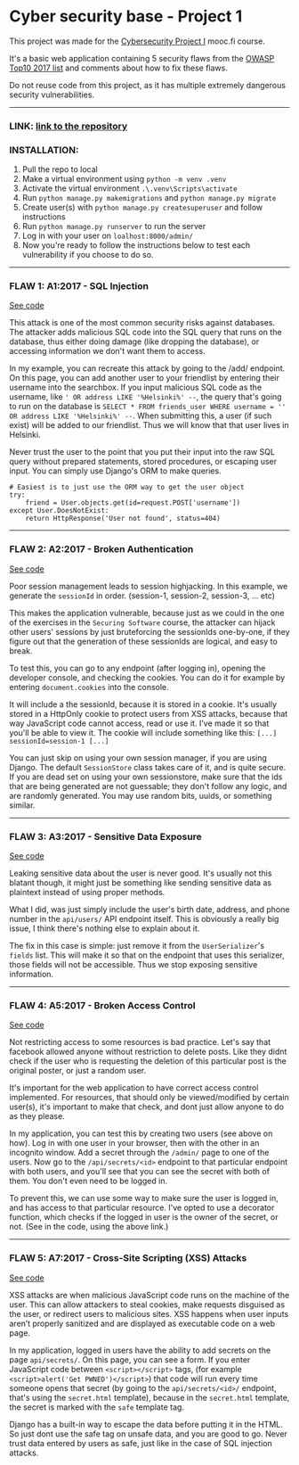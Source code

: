 # Cyber security base - Project 1
This project was made for the [Cybersecurity Project I](https://cybersecuritybase.mooc.fi/module-3.1) mooc.fi course. 

It's a basic web application containing 5 security flaws from the [OWASP Top10 2017 list](https://owasp.org/www-project-top-ten/2017/Top_10) and comments about how to fix these flaws. 

Do not reuse code from this project, as it has multiple extremely dangerous security vulnerabilities.

___

### LINK: [link to the repository](https://github.com/utrox/cybersecuritybase-project-1)
### INSTALLATION:
1. Pull the repo to local
2. Make a virtual environment using `python -m venv .venv`
3. Activate the virtual environment `.\.venv\Scripts\activate`
4. Run `python manage.py makemigrations` and `python manage.py migrate`
5. Create user(s) with `python manage.py createsuperuser` and follow instructions
6. Run `python manage.py runserver` to run the server
7. Log in with your user on `loalhost:8000/admin/`
8. Now you're ready to follow the instructions below to test each vulnerability if you choose to do so.

___

### FLAW 1: A1:2017 - SQL Injection 
[See code](https://github.com/utrox/cybersecuritybase-project-1/blob/15d7755d8154319ec339c09d9aaa35aebd712207/src/friends/views.py#L27)

This attack is one of the most common security risks against databases. The attacker adds malicious SQL code into the SQL query that runs on the database, thus either doing damage (like dropping the database), or accessing information we don't want them to access.

In my example, you can recreate this attack by going to the /add/ endpoint. On this page, you can add another user to your friendlist by entering their username into the searchbox. If you input malicious SQL code as the username, like  `' OR address LIKE '%Helsinki%' --`, the query that's going to run on the database is `SELECT * FROM friends_user WHERE username = '' OR address LIKE '%Helsinki%' --`. When submitting this, a user (if such exist) will be added to our friendlist. Thus we will know that that user lives in Helsinki.

Never trust the user to the point that you put their input into the raw SQL query without prepared statements, stored procedures, or escaping user input. You can simply use Django's ORM to make queries.

```
# Easiest is to just use the ORM way to get the user object
try:
    friend = User.objects.get(id=request.POST['username'])
except User.DoesNotExist:
    return HttpResponse('User not found', status=404)
```

___

### FLAW 2: A2:2017 - Broken Authentication
[See code](https://github.com/utrox/cybersecuritybase-project-1/blob/15d7755d8154319ec339c09d9aaa35aebd712207/src/core/session_manager.py#L3)

Poor session management leads to session highjacking. In this example, we generate the `sessionId` in order. (session-1, session-2, session-3, ... etc)

This makes the application vulnerable, because just as we could in the one of the exercises in the `Securing Software` course, the attacker can hijack other users' sessions by just bruteforcing the sessionIds one-by-one, if they figure out that the generation of these sessionIds are logical, and easy to break.

To test this, you can go to any endpoint (after logging in), opening the developer console, and checking the cookies. You can do it for example by entering `document.cookies` into the console.

It will include a the sessionId, because it is stored in a cookie. It's usually stored in a HttpOnly cookie to protect users from XSS attacks, because that way JavaScript code cannot access, read or use it. I've made it so that you'll be able to view it. The cookie will include something like this: 
`[...] sessionId=session-1 [...]`

You can just skip on using your own session manager, if you are using Django. The default `SessionStore` class takes care of it, and is quite secure. If you are dead set on using your own sessionstore, make sure that the ids that are being generated are not guessable; they don't follow any logic, and are randomly generated. You may use random bits, uuids, or something similar.

___

### FLAW 3: A3:2017 - Sensitive Data Exposure
[See code](https://github.com/utrox/cybersecuritybase-project-1/blob/15d7755d8154319ec339c09d9aaa35aebd712207/src/friends/serializers.py#L17)

Leaking sensitive data about the user is never good. It's usually not this blatant though, it might just be something like sending sensitive data as plaintext instead of using proper methods.

What I did, was just simply include the user's birth date, address, and phone number in the `api/users/` API endpoint itself. This is obviously a really big issue, I think there's nothing else to explain about it.

The fix in this case is simple: just remove it from the `UserSerializer`'s `fields` list. This will make it so that on the endpoint that uses this serializer, those fields will not be accessible. Thus we stop exposing sensitive information.

___

### FLAW 4: A5:2017 - Broken Access Control
[See code](https://github.com/utrox/cybersecuritybase-project-1/blob/15d7755d8154319ec339c09d9aaa35aebd712207/src/friends/views.py#L48)

Not restricting access to some resources is bad practice. Let's say that facebook allowed anyone without restriction to delete posts. Like they didnt check if the user who is requesting the deletion of this particular post is the original poster, or just a random user.

It's important for the web application to have correct access control implemented. For resources, that should only be viewed/modified by certain user(s), it's important to make that check, and dont just allow anyone to do as they please.

In my application, you can test this by creating two users (see above on how). Log in with one user in your browser, then with the other in an incognito window. Add a secret through the `/admin/` page to one of the users. Now go to the `/api/secrets/<id>` endpoint to that particular endpoint with both users, and you'll see that you can see the secret with both of them. You don't even need to be logged in.


To prevent this, we can use some way to make sure the user is logged in, and has access to that particular resource. I've opted to use a decorator function, which checks if the logged in user is the owner of the secret, or not. (See in the code, using the above link.) 

___

### FLAW 5: A7:2017 - Cross-Site Scripting (XSS) Attacks
[See code](https://github.com/utrox/cybersecuritybase-project-1/blob/15d7755d8154319ec339c09d9aaa35aebd712207/src/friends/templates/friends/secret.html#L10)

XSS attacks are when malicious JavaScript code runs on the machine of the user. This can allow attackers to steal cookies, make requests disguised as the user, or redirect users to malicious sites. XSS happens when user inputs aren’t properly sanitized and are displayed as executable code on a web page.

In my application, logged in users have the ability to add secrets on the page `api/secrets/`. On this page, you can see a form. If you enter JavaScript code between `<script></script>` tags, (for example `<script>alert('Get PWNED')</script>`) that code will run every time someone opens that secret (by going to the `api/secrets/<id>/` endpoint, that's using the `secret.html` template), because in the `secret.html` template, the secret is marked with the `safe` template tag.

Django has a built-in way to escape the data before putting it in the HTML. So just dont use the safe tag on unsafe data, and you are good to go. Never trust data entered by users as safe, just like in the case of SQL injection attacks.

